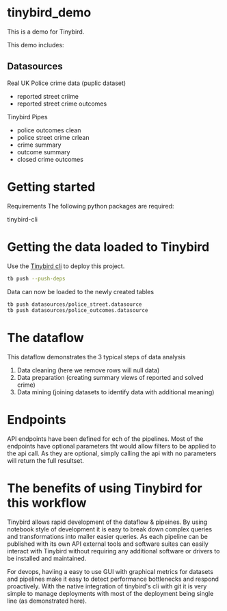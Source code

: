 # tinybird_demo
This is a demo for Tinybird.

This demo includes:

## Datasources
Real UK Police crime data (puplic dataset)
- reported street criime
- reported street crime outcomes

Tinybird Pipes
- police outcomes clean
- police street crime crlean
- crime summary
- outcome summary
- closed crime outcomes

# Getting started
Requirements
The following python packages are required:

tinybird-cli

# Getting the data loaded to Tinybird
Use the [Tinybird cli](https://www.tinybird.co/docs/cli.html) to deploy this project.

```bash
tb push --push-deps
```
Data can now be loaded to the newly created tables
```bash
tb push datasources/police_street.datasource
tb push datasources/police_outcomes.datasource
```
# The dataflow
This dataflow demonstrates the 3 typical steps of data analysis
1. Data cleaning (here we remove rows will null data)
2. Data preparation (creating summary views of reported and solved crime)
3. Data mining (joining datasets to identify data with additional meaning)

# Endpoints
API endpoints have been defined for ech of the pipelines. Most of the endpoints have optional parameters tht would allow filters to be applied to the api call. As they are optional, simply calling the api with no parameters will return the full resultset.

# The benefits of using Tinybird for this workflow
Tinybird allows rapid development of the dataflow & pipeines. By using notebook style of development it is easy to break down complex queries and transformations into maller easier queries. As each pipeline can be published with its own API external tools and software suites can easily interact with Tinybird without requiring any additional software or drivers to be installed and maintained. 

For devops, haviing a easy to use GUI with graphical metrics for datasets and pipelines make it easy to detect performance bottlenecks and respond proactively. With the native integration of tinybird's cli with git it is very simple to manage deployments with most of the deployment being single line (as demonstrated here).
